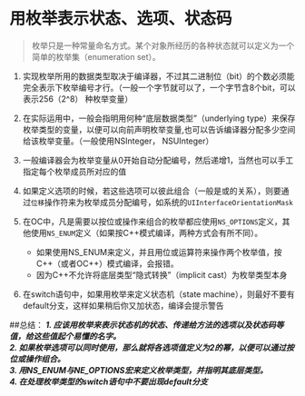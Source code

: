 # 用枚举表示状态、选项、状态码
> 枚举只是一种常量命名方式。某个对象所经历的各种状态就可以定义为一个简单的枚举集（enumeration set）。

1. 实现枚举所用的数据类型取决于编译器，不过其二进制位（bit）的个数必须能完全表示下枚举编号才行。（一般一个字节就可以了，一个字节含8个bit，可以表示256（2^8） 种枚举变量）
2. 在实际运用中，一般会指明用何种“底层数据类型”（underlying type）来保存枚举类型的变量，以便可以向前声明枚举变量,也可以告诉编译器分配多少空间给该枚举变量。（一般使用NSInteger， NSUInteger）
3. 一般编译器会为枚举变量从0开始自动分配编号，然后递增1，当然也可以手工指定每个枚举成员所对应的值
4. 如果定义选项的时候，若这些选项可以彼此组合（一般是或的关系），则要通过`位移`操作符来为枚举成员分配编号，如系统的`UIInterfaceOrientationMask`
5. 在OC中，凡是需要以按位或操作来组合的枚举都应使用`NS_OPTIONS`定义，其他使用`NS_ENUM`定义（如果按C++模式编译，两种方式会有所不同）。
		
	* 如果使用NS_ENUM来定义，并且用位或运算符来操作两个枚举值，按C++（或者OC++）模式编译，会报错。
	* 因为C++不允许将底层类型“隐式转换”（implicit cast）为枚举类型本身
	
6. 在switch语句中，如果用枚举来定义状态机（state machine），则最好不要有default分支，这样如果稍后你又加状态，编译会提示警告

##总结：
***1. 应该用枚举来表示状态机的状态、传递给方法的选项以及状态码等值，给这些值起个易懂的名字。  
2. 如果枚举选项可以同时使用，那么就将各选项值定义为2的幂，以便可以通过按位或操作组合。  
3. 用NS_ENUM与NE_OPTIONS宏来定义枚举类型，并指明其底层类型。  
4. 在处理枚举类型的switch语句中不要出现default分支***


